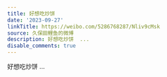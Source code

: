 ```yaml
---
title: 好想吃炒饼
date: '2023-09-27'
linkTitle: https://weibo.com/5286768287/Nliv9cMsk
source: 久保田鲤鱼的微博
description: 好想吃炒饼  ...
disable_comments: true
---
```

好想吃炒饼  ...